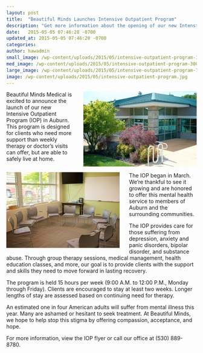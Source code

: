 ```yaml
---
layout: post
title:  "Beautiful Minds Launches Intensive Outpatient Program"
description: "Get more information about the opening of our new Intenstive Outpatient Program (IOP) in Auburn."
date:   2015-05-05 07:46:28 -0700
updated_at: 2015-05-05 07:46:28 -0700
categories: 
author: hawadmin
small_image: /wp-content/uploads/2015/05/intensive-outpatient-program-150x150.jpg
med_image: /wp-content/uploads/2015/05/intensive-outpatient-program-300x158.jpg
large_image: /wp-content/uploads/2015/05/intensive-outpatient-program-768x404.jpg
image: /wp-content/uploads/2015/05/intensive-outpatient-program.jpg
---
```


<p>
<img style="float: right; margin-left: 25px; margin-bottom: 15px;" alt="Intensive Outpatient Program" src="/wp-content/uploads/2015/09/Beautiful-Minds-Office.jpg">

Beautiful Minds Medical is excited to announce the launch of our new Intensive Outpatient Program (IOP) in Auburn. This program is designed for clients who need more support than weekly therapy or doctor’s visits can offer, but are able to safely live at home.
</p>

<p>
<img style="float: left; margin-right: 25px; margin-bottom: 15px;" alt="Intensive Outpatient Program" src="/wp-content/uploads/2015/05/Outpatient-Program-1-300x200.jpg">
The IOP began in March. We’re thankful to see it growing and are honored to offer this mental health service to members of Auburn and the surrounding communities.
</p>

The IOP provides care for those suffering from depression, anxiety and panic disorders, bipolar disorder, and substance abuse. Through group therapy sessions, medical management, health education classes, and more, our goal is to provide clients with the support and skills they need to move forward in lasting recovery.

The program is held 15 hours per week (9:00 A.M. to 12:00 P.M., Monday through Friday). Clients are encouraged to stay at least two weeks. Longer lengths of stay are assessed based on continuing need for therapy.

An estimated one in four American adults will suffer from mental illness this year. Many are ashamed or hesitant to seek treatment. At Beautiful Minds, we hope to help stop this stigma by offering compassion, acceptance, and hope.

For more information, view the IOP flyer or call our office at (530) 889-8780.